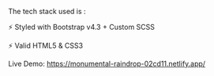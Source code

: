 The tech stack used is :

⚡️ Styled with Bootstrap v4.3 + Custom SCSS

⚡️ Valid HTML5 & CSS3




Live Demo: https://monumental-raindrop-02cd11.netlify.app/
